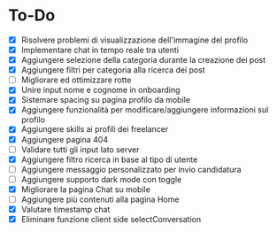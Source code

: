 # To-Do

- [x] Risolvere problemi di visualizzazione dell'immagine del profilo
- [X] Implementare chat in tempo reale tra utenti
- [x] Aggiungere selezione della categoria durante la creazione dei post
- [x] Aggiungere filtri per categoria alla ricerca dei post
- [ ] Migliorare ed ottimizzare rotte
- [x] Unire input nome e cognome in onboarding
- [x] Sistemare spacing su pagina profilo da mobile
- [x] Aggiungere funzionalità per modificare/aggiungere informazioni sul profilo
- [x] Aggiungere skills ai profili dei freelancer
- [x] Aggiungere pagina 404
- [ ] Validare tutti gli input lato server
- [x] Aggiungere filtro ricerca in base al tipo di utente
- [ ] Aggiungere messaggio personalizzato per invio candidatura
- [ ] Aggiungere supporto dark mode con toggle
- [x] Migliorare la pagina Chat su mobile
- [ ] Aggiungere più contenuti alla pagina Home
- [x] Valutare timestamp chat
- [x] Eliminare funzione client side selectConversation